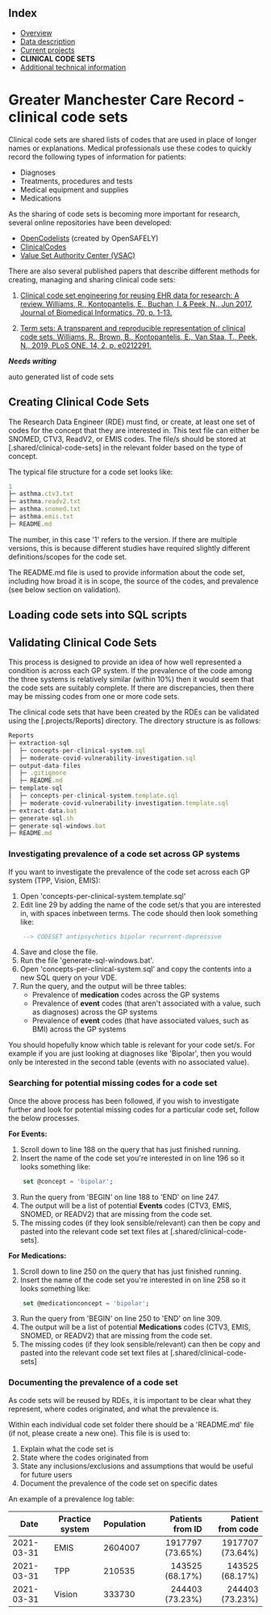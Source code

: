 ## Index

- [Overview](../README.md)
- [Data description](index.md)
- [Current projects](current-projects.md)
- **CLINICAL CODE SETS**
- [Additional technical information](additional-technical-information.md)

# Greater Manchester Care Record - clinical code sets

Clinical code sets are shared lists of codes that are used in place of longer names or explanations.
Medical professionals use these codes to quickly record the following types of information for patients:

- Diagnoses
- Treatments, procedures and tests
- Medical equipment and supplies
- Medications

As the sharing of code sets is becoming more important for research, several online repositories have been developed:

- [OpenCodelists](https://www.opencodelists.org/) (created by OpenSAFELY)
- [ClinicalCodes](https://clinicalcodes.rss.mhs.man.ac.uk/)
- [Value Set Authority Center (VSAC)](https://vsac.nlm.nih.gov/)

There are also several published papers that describe different methods for creating, managing and sharing clinical code sets:

1. [Clinical code set engineering for reusing EHR data for research: A review.
   Williams, R., Kontopantelis, E., Buchan, I. & Peek, N., Jun 2017, Journal of
   Biomedical Informatics. 70, p. 1-13.](https://pubmed.ncbi.nlm.nih.gov/28442434/)

2. [Term sets: A transparent and reproducible representation of clinical code sets.
   Williams, R., Brown, B., Kontopantelis, E., Van Staa, T., Peek, N., 2019, PLoS ONE.
   14, 2, p. e0212291.](https://journals.plos.org/plosone/article?id=10.1371/journal.pone.0212291)

**_Needs writing_**

auto generated list of code sets

## Creating Clinical Code Sets

The Research Data Engineer (RDE) must find, or create, at least one set of codes for the concept that they are interested in. This text file can either be SNOMED, CTV3, ReadV2, or EMIS codes. The file/s should be stored at [.shared/clinical-code-sets] in the relevant folder based on the type of concept.

The typical file structure for a code set looks like:

```js
1
├─ asthma.ctv3.txt
├─ asthma.readv2.txt
├─ asthma.snomed.txt
├─ asthma.emis.txt
├─ README.md
```

The number, in this case '1' refers to the version. If there are multiple versions, this is because different studies have required slightly
different definitions/scopes for the code set.

The README.md file is used to provide information about the code set, including how broad it is in scope, the source of the codes, and prevalence (see below section on validation).

## Loading code sets into SQL scripts

## Validating Clinical Code Sets

This process is designed to provide an idea of how well represented a condition is across each GP system. If the prevalence of the code among the three systems is relatively similar (within 10%) then it would seem that the code sets are suitably complete. If there are discrepancies, then there may be missing codes from one or more code sets.

The clinical code sets that have been created by the RDEs can be validated using the [.projects/Reports] directory. The directory structure is as follows:

```js
Reports
├─ extraction-sql
│  ├─ concepts-per-clinical-system.sql
│  ├─ moderate-covid-vulnerability-investigation.sql
├─ output-data-files
│  ├─ .gitignore
│  ├─ README.md
├─ template-sql
│  ├─ concepts-per-clinical-system.template.sql
│  ├─ moderate-covid-vulnerability-investigation.template.sql
├─ extract-data.bat
├─ generate-sql.sh
├─ generate-sql-windows.bat
├─ README.md
```

### Investigating prevalence of a code set across GP systems

If you want to investigate the prevalence of the code set across each GP system (TPP, Vision, EMIS):

1. Open 'concepts-per-clinical-system.template.sql'
2. Edit line 29 by adding the name of the code set/s that you are interested in, with spaces inbetween terms. The code should then look something like:

```sql
	--> CODESET antipsychotics bipolar recurrent-depressive
```

4. Save and close the file.
5. Run the file 'generate-sql-windows.bat'.
6. Open 'concepts-per-clinical-system.sql' and copy the contents into a new SQL query on your VDE.
7. Run the query, and the output will be three tables:
   - Prevalence of **medication** codes across the GP systems
   - Prevalence of **event** codes (that aren't associated with a value, such as diagnoses) across the GP systems
   - Prevalence of **event** codes (that have associated values, such as BMI) across the GP systems

You should hopefully know which table is relevant for your code set/s. For example if you are just looking at
diagnoses like 'Bipolar', then you would only be interested in the second table (events with no associated value).

### Searching for potential missing codes for a code set

Once the above process has been followed, if you wish to investigate further and look for potential missing codes for a particular code set, follow the below processes.

**For Events:**

1. Scroll down to line 188 on the query that has just finished running.
2. Insert the name of the code set you're interested in on line 196 so it looks something like:

```sql
	set @concept = 'bipolar';
```

3. Run the query from 'BEGIN' on line 188 to 'END' on line 247.
4. The output will be a list of potential **Events** codes (CTV3, EMIS, SNOMED, or READV2) that are missing from the code set.
5. The missing codes (if they look sensible/relevant) can then be copy and pasted into the relevant code set text files at [.shared/clinical-code-sets].

**For Medications:**

1. Scroll down to line 250 on the query that has just finished running.
2. Insert the name of the code set you're interested in on line 258 so it looks something like:

```sql
	set @medicationconcept = 'bipolar';
```

3. Run the query from 'BEGIN' on line 250 to 'END' on line 309.
4. The output will be a list of potential **Medications** codes (CTV3, EMIS, SNOMED, or READV2) that are missing from the code set.
5. The missing codes (if they look sensible/relevant) can then be copy and pasted into the relevant code set text files at [.shared/clinical-code-sets]

### Documenting the prevalence of a code set

As code sets will be reused by RDEs, it is important to be clear what they represent, where codes originated, and what the prevalence is.

Within each individual code set folder there should be a 'README.md' file (if not, please create a new one). This file is is used to:

1. Explain what the code set is
2. State where the codes originated from
3. State any inclusions/exclusions and assumptions that would be useful for future users
4. Document the prevalence of the code set on specific dates

An example of a prevalence log table:

| Date       | Practice system | Population | Patients from ID | Patient from code |
| ---------- | --------------- | ---------- | ---------------: | ----------------: |
| 2021-03-31 | EMIS            | 2604007    | 1917797 (73.65%) |  1917707 (73.64%) |
| 2021-03-31 | TPP             | 210535     |  143525 (68.17%) |   143525 (68.17%) |
| 2021-03-31 | Vision          | 333730     |  244403 (73.23%) |   244403 (73.23%) |
